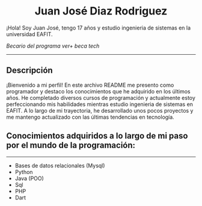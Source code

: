 
<h1 align="center"> Juan José Diaz Rodriguez</h1>


¡Hola! Soy Juan José, tengo 17 años y estudio ingenieria de sistemas en la universidad EAFIT.

*Becario del programa ver+ beca tech*


---
## Descripción 

¡Bienvenido a mi perfil! En este archivo README me presento como programador y destaco los conocimientos que he adquirido en los últimos años. He completado diversos cursos de programación y actualmente estoy perfeccionando mis habilidades mientras estudio ingenieria de sistemas en EAFIT. A lo largo de mi trayectoria, he desarrollado unos pocos proyectos y me mantengo actualizado con las últimas tendencias en tecnología.

## Conocimientos adquiridos a lo largo de mi paso por el mundo de la programación:
---


- Bases de datos relacionales (Mysql)
- Python
- Java (POO)
- Sql
- PHP
- Dart





